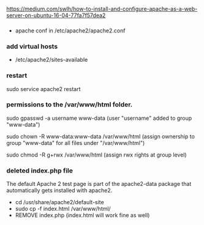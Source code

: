 https://medium.com/swlh/how-to-install-and-configure-apache-as-a-web-server-on-ubuntu-16-04-77fa7f57dea2

###
* apache conf in /etc/apache2/apache2.conf

### add virtual hosts
* /etc/apache2/sites-available

### restart

sudo service apache2 restart

### permissions to the /var/www/html folder.

sudo gpasswd -a username www-data  (user "username" added to group "www-data")

sudo chown -R www-data:www-data /var/www/html (assign ownership to group "www-data" for all files under "/var/www/html")

sudo chmod -R g+rwx /var/www/html (assign rwx rights at group level)

### deleted index.php file

The default Apache 2 test page is part of the apache2-data package that automatically gets installed with apache2.

* cd /usr/share/apache2/default-site
* sudo cp -f  index.html /var/www/html/
* REMOVE index.php (index.html will work fine as well)


